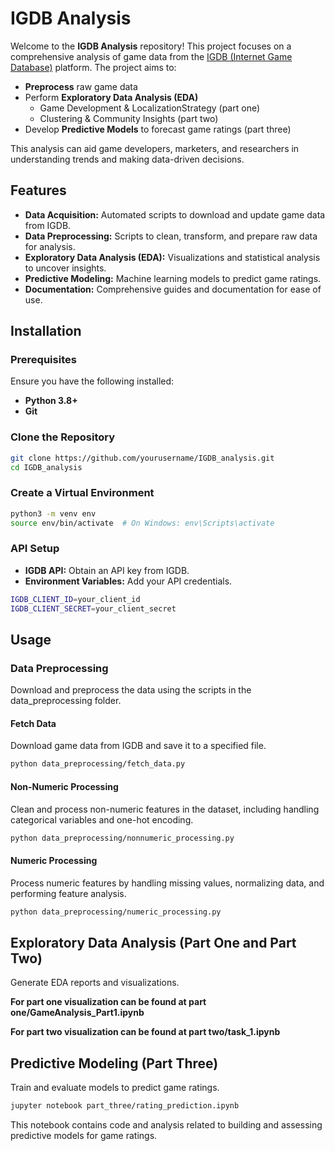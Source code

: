 # IGDB Analysis

Welcome to the **IGDB Analysis** repository! This project focuses on a comprehensive analysis of game data from the [IGDB (Internet Game Database)](https://www.igdb.com/) platform. The project aims to:

- **Preprocess** raw game data
- Perform **Exploratory Data Analysis (EDA)**
  -   Game Development & LocalizationStrategy (part one)
  -   Clustering & Community Insights (part two)
- Develop **Predictive Models** to forecast game ratings (part three)

This analysis can aid game developers, marketers, and researchers in understanding trends and making data-driven decisions.

## Features

- **Data Acquisition:** Automated scripts to download and update game data from IGDB.
- **Data Preprocessing:** Scripts to clean, transform, and prepare raw data for analysis.
- **Exploratory Data Analysis (EDA):** Visualizations and statistical analysis to uncover insights.
- **Predictive Modeling:** Machine learning models to predict game ratings.
- **Documentation:** Comprehensive guides and documentation for ease of use.

## Installation

### Prerequisites

Ensure you have the following installed:

- **Python 3.8+**
- **Git**

### Clone the Repository

```bash
git clone https://github.com/yourusername/IGDB_analysis.git
cd IGDB_analysis
```

### Create a Virtual Environment
```bash
python3 -m venv env
source env/bin/activate  # On Windows: env\Scripts\activate
```

### API Setup
- **IGDB API:** Obtain an API key from IGDB.
- **Environment Variables:** Add your API credentials.
```bash
IGDB_CLIENT_ID=your_client_id
IGDB_CLIENT_SECRET=your_client_secret
```

## Usage
### Data Preprocessing
Download and preprocess the data using the scripts in the data_preprocessing folder.

#### Fetch Data
Download game data from IGDB and save it to a specified file.
```bash
python data_preprocessing/fetch_data.py
```
#### Non-Numeric Processing
Clean and process non-numeric features in the dataset, including handling categorical variables and one-hot encoding.
```bash
python data_preprocessing/nonnumeric_processing.py
```
#### Numeric Processing
Process numeric features by handling missing values, normalizing data, and performing feature analysis.
```bash
python data_preprocessing/numeric_processing.py
```

## Exploratory Data Analysis (Part One and Part Two)
Generate EDA reports and visualizations.

**For part one visualization can be found at part one/GameAnalysis_Part1.ipynb**

**For part two visualization can be found at part two/task_1.ipynb**



## Predictive Modeling (Part Three)
Train and evaluate models to predict game ratings.
```bash
jupyter notebook part_three/rating_prediction.ipynb
```
This notebook contains code and analysis related to building and assessing predictive models for game ratings.
